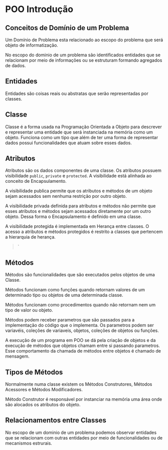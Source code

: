 # POO Introdução

## Conceitos de Domínio de um Problema
>
Um Domínio de Problema esta relacionado ao escopo do problema que será objeto de informatização.
>

>
No escopo do dominio de um problema são identificados entidades que se relacionam por meio de informações ou se estruturam formando agregados de dados.  
>
## Entidades 
>
Entidades são coisas reais ou abstratas que serão representadas por classes. 
> 

## Classe
>
Classe é a forma usada na Programação Orientada a Objeto para descrever e representar uma entidade que será instanciada na memória como um objeto. Funciona como um tipo que além de ter uma forma de representar dados possui funcionalidades que atuam sobre esses dados.  
>
## Atributos
>
Atributos são os dados componentes de uma classe. Os atributos possuem visibilidade `public`, `private` e `protected`. A visibilidade está alinhada ao conceito de Encapsulamento.  
>
>
A visibilidade publica permite que os atributos e métodos de um objeto sejam acessados sem nenhuma restrição por outro objeto. 
>
>
A visibilidade privada definida para atributos e métodos não permite que esses atributos e métodos sejam acessados diretamente por um outro objeto. Dessa forma o Encapsulamento é definido em uma classe.
>
>
A visibilidade protegida é implementada em Herança entre classes. O acesso a atributos e métodos protegidos é restrito a classes que pertencem a hierarquia de herança.
> `
## Métodos
>
Métodos são funcionalidades que são executados pelos objetos de uma Classe. 
>
>
Métodos funcionam como funções quando retornam valores de um determinado tipo ou objetos de uma determinada classe. 
>
>
Métodos funcionam como procedimentos quando não retornam nem um tipo de valor ou objeto.
>
>
Métodos podem receber parametros que são passados para a implementação do código que o implementa. Os parametros podem ser variavéis, coleções de variaveis, objetos, coleções de objetos ou funções.
>
>
A execução de um programa em POO se dá pela criação de objetos e da execução de métodos que objetos chamam entre si passando parametros. Esse comportamento da chamada de métodos entre objetos é chamado de mensagem.
>

## Tipos de Métodos
>
Normalmente numa classe existem os Métodos Construtores, Métodos Acessores e Métodos Modificadores.
>
> 
Método Construtor é responsável por instanciar na memória uma área onde são alocados os atributos do objeto.
>

## Relacionamentos entre Classes
>
No escopo de um dominio de um problema podemos observar entidades que se relacionam com outras entidades por meio de funcionalidades ou de mecanismos estrurais. 
>



